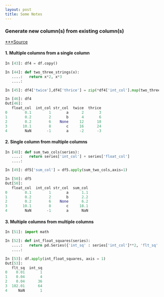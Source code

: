 ```yaml
---
layout: post
title: Some Notes
---
```

### Generate new column(s) from existing column(s)
[***Source](http://manishamde.github.io/blog/2013/03/07/pandas-and-python-top-10/)

#### 1. Multiple columns from a single column
```python
In [43]: df4 = df.copy()

In [44]: def two_three_strings(x):
   ....:   return x*2, x*3
   ....:

In [45]: df4['twice'],df4['thrice'] = zip(*df4['int_col'].map(two_three_strings))

In [46]: df4
Out[46]:
   float_col  int_col str_col  twice  thrice
0        0.1        1       a      2       3
1        0.2        2       b      4       6
2        0.2        6    None     12      18
3       10.1        8       c     16      24
4        NaN       -1       a     -2      -3
```

#### 2. Single column from multiple columns
```python
In [48]: def sum_two_cols(series):
   ....:   return series['int_col'] + series['float_col']
   ....:

In [49]: df5['sum_col'] = df5.apply(sum_two_cols,axis=1)

In [50]: df5
Out[50]:
   float_col  int_col str_col  sum_col
0        0.1        1       a      1.1
1        0.2        2       b      2.2
2        0.2        6    None      6.2
3       10.1        8       c     18.1
4        NaN       -1       a      NaN
```

#### 3. Multiple columns from multiple columns
```python
In [51]: import math

In [52]: def int_float_squares(series):
   ....:   return pd.Series({'int_sq' : series['int_col']**2, 'flt_sq' : series['float_col']**2})
   ....:

In [53]: df.apply(int_float_squares, axis = 1)
Out[53]:
   flt_sq  int_sq
0    0.01       1
1    0.04       4
2    0.04      36
3  102.01      64
4     NaN       1
```
